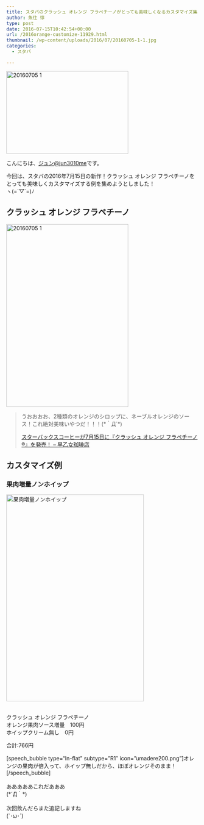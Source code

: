 ```yaml
---
title: スタバのクラッシュ オレンジ フラペチーノがとっても美味しくなるカスタマイズ集！
author: 魚住 惇
type: post
date: 2016-07-15T10:42:54+00:00
url: /2016orange-customize-11929.html
thumbnail: /wp-content/uploads/2016/07/20160705-1-1.jpg
categories:
  - スタバ

---
```

<img decoding="async" loading="lazy" src="/wp-content/uploads/2016/07/20160705-1-1.jpg" alt="20160705 1" title="20160705-1.jpg" border="0" width="320" height="217" /><!--more-->

こんにちは、[ジュン@jun3010me][1]です。

今回は、スタバの2016年7月15日の新作！クラッシュ オレンジ フラペチーノをとっても美味しくカスタマイズする例を集めようとしました！  
ヽ(=´▽\`=)ﾉ

## クラッシュ オレンジ フラペチーノ

<img decoding="async" loading="lazy" src="/wp-content/uploads/2016/07/20160705-1-2.jpg" alt="20160705 1" title="20160705-1.jpg" border="0" width="320" height="480" />  


> うおおおお、2種類のオレンジのシロップに、ネーブルオレンジのソース！これ絶対美味いやつだ！！！(\*｀Д´\*)
> 
> <p class="origin">
>   <a href="http://192.168.11.200:8000/201607-orange-11907.html" target="new">スターバックスコーヒーが7月15日に『クラッシュ オレンジ フラペチーノ®』を発売！ – 早乙女珈琲店</a>
> </p>



## カスタマイズ例

### 果肉増量ノンホイップ

<img decoding="async" loading="lazy" src="/wp-content/uploads/2016/07/thumb_DSC06224_1024.jpg" alt="果肉増量ノンホイップ" title="thumb_DSC06224_1024.jpg" border="0" width="361" height="543" />  
  
<span class="b"><br /> クラッシュ オレンジ フラペチーノ<br /> オレンジ果肉ソース増量　100円<br /> ホイップクリーム無し　0円</p> 

<p>
  合計:766円
</p>

<p>
  </span>
</p>

<p>
  [speech_bubble type=“In-flat&#8221; subtype=&#8221;R1&#8243; icon=&#8221;umadere200.png&#8221;]オレンジの果肉が倍入って、ホイップ無しだから、ほぼオレンジそのまま！[/speech_bubble]<br /> <br /> あああああこれだあああ<br /> (*´Д｀*)<br /> <br /> 次回飲んだらまた追記しますね<br /> (`･ω･´)
</p>

 [1]: https://twitter.com/jun3010me